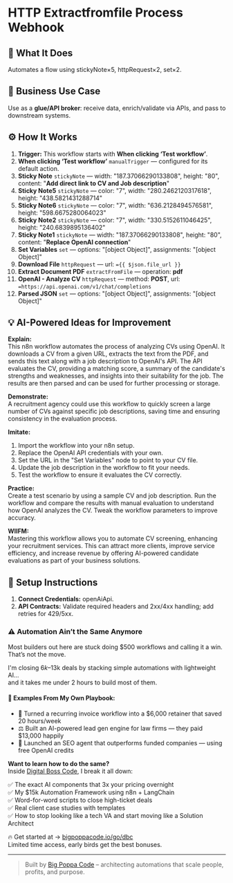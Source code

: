 # HTTP Extractfromfile Process Webhook
  ## 🚀 What It Does
  Automates a flow using stickyNote×5, httpRequest×2, set×2.
  
  ## 💼 Business Use Case
  Use as a **glue/API broker**: receive data, enrich/validate via APIs, and pass to downstream systems.
  
  ## ⚙️ How It Works
  1. **Trigger:** This workflow starts with **When clicking ‘Test workflow’**.
  2. **When clicking ‘Test workflow’** `manualTrigger` — configured for its default action.
3. **Sticky Note** `stickyNote` — width: "187.37066290133808", height: "80", content: "**Add direct link to CV and Job description**"
4. **Sticky Note5** `stickyNote` — color: "7", width: "280.2462120317618", height: "438.5821431288714"
5. **Sticky Note6** `stickyNote` — color: "7", width: "636.2128494576581", height: "598.6675280064023"
6. **Sticky Note2** `stickyNote` — color: "7", width: "330.5152611046425", height: "240.6839895136402"
7. **Sticky Note1** `stickyNote` — width: "187.37066290133808", height: "80", content: "**Replace OpenAI connection**"
8. **Set Variables** `set` — options: "[object Object]", assignments: "[object Object]"
9. **Download File** `httpRequest` — url: `={{ $json.file_url }}`
10. **Extract Document PDF** `extractFromFile` — operation: **pdf**
11. **OpenAI - Analyze CV** `httpRequest` — method: **POST**, url: `=https://api.openai.com/v1/chat/completions`
12. **Parsed JSON** `set` — options: "[object Object]", assignments: "[object Object]"
  
  ## 💡 AI-Powered Ideas for Improvement
  **Explain:**  
This n8n workflow automates the process of analyzing CVs using OpenAI. It downloads a CV from a given URL, extracts the text from the PDF, and sends this text along with a job description to OpenAI's API. The API evaluates the CV, providing a matching score, a summary of the candidate's strengths and weaknesses, and insights into their suitability for the job. The results are then parsed and can be used for further processing or storage.

**Demonstrate:**  
A recruitment agency could use this workflow to quickly screen a large number of CVs against specific job descriptions, saving time and ensuring consistency in the evaluation process.

**Imitate:**  
1. Import the workflow into your n8n setup.  
2. Replace the OpenAI API credentials with your own.  
3. Set the URL in the "Set Variables" node to point to your CV file.  
4. Update the job description in the workflow to fit your needs.  
5. Test the workflow to ensure it evaluates the CV correctly.

**Practice:**  
Create a test scenario by using a sample CV and job description. Run the workflow and compare the results with manual evaluation to understand how OpenAI analyzes the CV. Tweak the workflow parameters to improve accuracy.

**WIIFM:**  
Mastering this workflow allows you to automate CV screening, enhancing your recruitment services. This can attract more clients, improve service efficiency, and increase revenue by offering AI-powered candidate evaluations as part of your business solutions.
  
  ## 🔧 Setup Instructions
  1. **Connect Credentials:** openAiApi.
2. **API Contracts:** Validate required headers and 2xx/4xx handling; add retries for 429/5xx.
  
### ⚠️ Automation Ain’t the Same Anymore

Most builders out here are stuck doing $500 workflows and calling it a win.  
That’s not the move.  

I'm closing $6k–$13k deals by stacking simple automations with lightweight AI...  
and it takes me under 2 hours to build most of them.

#### 🧠 Examples From My Own Playbook:
- 🔁 Turned a recurring invoice workflow into a $6,000 retainer that saved 20 hours/week  
- ⚖️ Built an AI-powered lead gen engine for law firms — they paid $13,000 happily  
- 🚀 Launched an SEO agent that outperforms funded companies — using free OpenAI credits  

**Want to learn how to do the same?**  
Inside [Digital Boss Code](https://bigpoppacode.io/go/dbc), I break it all down:

✅ The exact AI components that 3x your pricing overnight  
✅ My $15k Automation Framework using n8n + LangChain  
✅ Word-for-word scripts to close high-ticket deals  
✅ Real client case studies with templates  
✅ How to stop looking like a tech VA and start moving like a Solution Architect  

🔥 Get started at → [bigpoppacode.io/go/dbc](https://bigpoppacode.io/go/dbc)  
Limited time access, early birds get the best bonuses.

---
> Built by [Big Poppa Code](https://bigpoppacode.io) – architecting automations that scale people, profits, and purpose.
  
